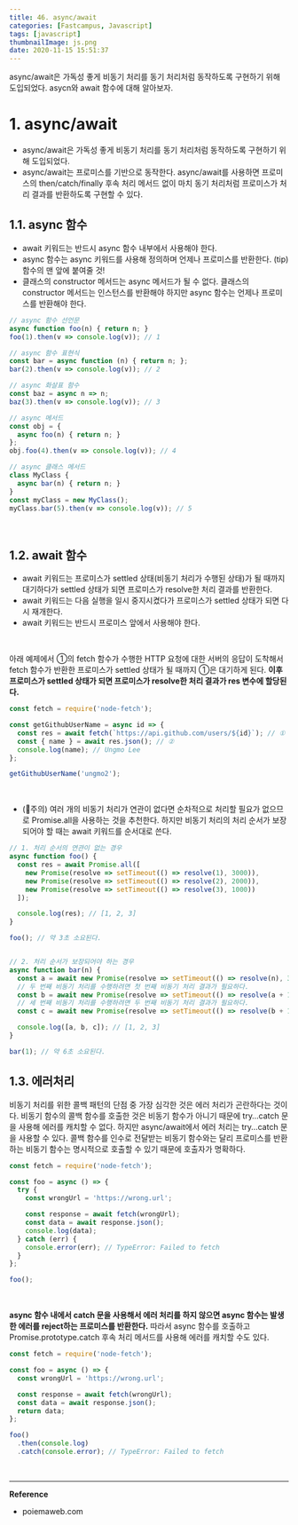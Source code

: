 ```yaml
---
title: 46. async/await
categories: [Fastcampus, Javascript]
tags: [javascript]
thumbnailImage: js.png
date: 2020-11-15 15:51:37
---
```


<!-- more -->
async/await은 가독성 좋게 비동기 처리를 동기 처리처럼 동작하도록 구현하기 위해 도입되었다. asycn와 await 함수에 대해 알아보자.
<!-- excerpt -->
<!-- toc -->

# 1. async/await

- async/await은 가독성 좋게 비동기 처리를 동기 처리처럼 동작하도록 구현하기 위해 도입되었다.
- async/await는 프로미스를 기반으로 동작한다. async/await를 사용하면 프로미스의 then/catch/finally 후속 처리 메서드 없이 마치 동기 처리처럼 프로미스가 처리 결과를 반환하도록 구현할 수 있다. 

## 1.1. async 함수

- await 키워드는 반드시 async 함수 내부에서 사용해야 한다. 
- async 함수는 async 키워드를 사용해 정의하며 언제나 프로미스를 반환한다.
(tip) 함수의 맨 앞에 붙여줄 것!
- 클래스의 constructor 메서드는 async 메서드가 될 수 없다. 클래스의 constructor 메서드는 인스턴스를 반환해야 하지만 async 함수는 언제나 프로미스를 반환해야 한다.

```js
// async 함수 선언문
async function foo(n) { return n; }
foo(1).then(v => console.log(v)); // 1

// async 함수 표현식
const bar = async function (n) { return n; };
bar(2).then(v => console.log(v)); // 2

// async 화살표 함수
const baz = async n => n;
baz(3).then(v => console.log(v)); // 3

// async 메서드
const obj = {
  async foo(n) { return n; }
};
obj.foo(4).then(v => console.log(v)); // 4

// async 클래스 메서드
class MyClass {
  async bar(n) { return n; }
}
const myClass = new MyClass();
myClass.bar(5).then(v => console.log(v)); // 5
```
<br>



## 1.2. await 함수

- await 키워드는 프로미스가 settled 상태(비동기 처리가 수행된 상태)가 될 때까지 대기하다가 settled 상태가 되면 프로미스가 resolve한 처리 결과를 반환한다.
- await 키워드는 다음 실행을 일시 중지시켰다가 프로미스가 settled 상태가 되면 다시 재개한다.
- await 키워드는 반드시 프로미스 앞에서 사용해야 한다.

<br>

아래 예제에서 ①의 fetch 함수가 수행한 HTTP 요청에 대한 서버의 응답이 도착해서 fetch 함수가 반환한 프로미스가 settled 상태가 될 때까지 ①은 대기하게 된다. **이후 프로미스가 settled 상태가 되면 프로미스가 resolve한 처리 결과가 res 변수에 할당된다.**

```js
const fetch = require('node-fetch');

const getGithubUserName = async id => {
  const res = await fetch(`https://api.github.com/users/${id}`); // ①
  const { name } = await res.json(); // ②
  console.log(name); // Ungmo Lee
};

getGithubUserName('ungmo2');
```
<br>

- (🔴주의) 여러 개의 비동기 처리가 연관이 없다면 순차적으로 처리할 필요가 없으므로 Promise.all을 사용하는 것을 추천한다.
하지만 비동기 처리의 처리 순서가 보장되어야 할 때는 await 키워드를 순서대로 쓴다.

```js
// 1. 처리 순서의 연관이 없는 경우
async function foo() {
  const res = await Promise.all([
    new Promise(resolve => setTimeout(() => resolve(1), 3000)),
    new Promise(resolve => setTimeout(() => resolve(2), 2000)),
    new Promise(resolve => setTimeout(() => resolve(3), 1000))
  ]);

  console.log(res); // [1, 2, 3]
}

foo(); // 약 3초 소요된다.


// 2. 처리 순서가 보장되어야 하는 경우
async function bar(n) {
  const a = await new Promise(resolve => setTimeout(() => resolve(n), 3000));
  // 두 번째 비동기 처리를 수행하려면 첫 번째 비동기 처리 결과가 필요하다.
  const b = await new Promise(resolve => setTimeout(() => resolve(a + 1), 2000));
  // 세 번째 비동기 처리를 수행하려면 두 번째 비동기 처리 결과가 필요하다.
  const c = await new Promise(resolve => setTimeout(() => resolve(b + 1), 1000));

  console.log([a, b, c]); // [1, 2, 3]
}

bar(1); // 약 6초 소요된다.
```

## 1.3. 에러처리

비동기 처리를 위한 콜백 패턴의 단점 중 가장 심각한 것은 에러 처리가 곤란하다는 것이다. 비동기 함수의 콜백 함수를 호출한 것은 비동기 함수가 아니기 때문에 try…catch 문을 사용해 에러를 캐치할 수 없다. 하지만 async/await에서 에러 처리는 try…catch 문을 사용할 수 있다. 콜백 함수를 인수로 전달받는 비동기 함수와는 달리 프로미스를 반환하는 비동기 함수는 명시적으로 호출할 수 있기 때문에 호출자가 명확하다.

```js
const fetch = require('node-fetch');

const foo = async () => {
  try {
    const wrongUrl = 'https://wrong.url';

    const response = await fetch(wrongUrl);
    const data = await response.json();
    console.log(data);
  } catch (err) {
    console.error(err); // TypeError: Failed to fetch
  }
};

foo();
```
<br>

**async 함수 내에서 catch 문을 사용해서 에러 처리를 하지 않으면 async 함수는 발생한 에러를 reject하는 프로미스를 반환한다.** 따라서 async 함수를 호출하고 Promise.prototype.catch 후속 처리 메서드를 사용해 에러를 캐치할 수도 있다.

```js
const fetch = require('node-fetch');

const foo = async () => {
  const wrongUrl = 'https://wrong.url';

  const response = await fetch(wrongUrl);
  const data = await response.json();
  return data;
};

foo()
  .then(console.log)
  .catch(console.error); // TypeError: Failed to fetch
```

<br>

---

**Reference**

- poiemaweb.com
